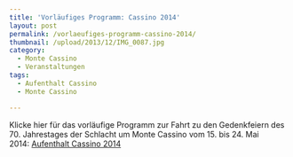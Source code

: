 ```yaml
---
title: 'Vorläufiges Programm: Cassino 2014'
layout: post
permalink: /vorlaeufiges-programm-cassino-2014/
thumbnail: /upload/2013/12/IMG_0087.jpg
category:
  - Monte Cassino
  - Veranstaltungen
tags:
  - Aufenthalt Cassino
  - Monte Cassino

---
```

Klicke hier für das vorläufige Programm zur Fahrt zu den Gedenkfeiern des 70. Jahrestages der Schlacht um Monte Cassino vom 15. bis 24. Mai 2014: <a href="/upload/2013/12/Plan-Aufenthalt-Cassino-2014.pdf">Aufenthalt Cassino 2014</a>
